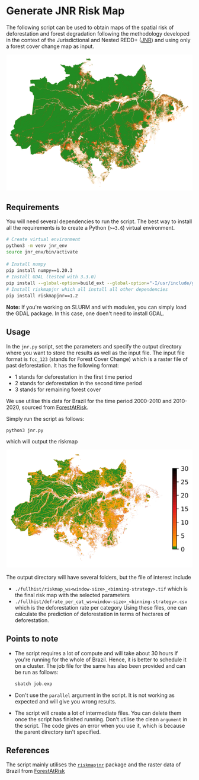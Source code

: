 # Generate JNR Risk Map

The following script can be used to obtain maps of the spatial risk of deforestation and forest degradation following the methodology developed in the context of the Jurisdictional and Nested REDD+ ([JNR](https://verra.org/project/jurisdictional-and-nested-redd-framework/)) and using only a forest cover change map as input.

![image info](./assets/fcc123.png)

## Requirements

You will need several dependencies to run the script. The best way to install all the requirements is to create a Python (`>=3.6`) virtual environment.

```bash
# Create virtual environment
python3 -m venv jnr_env
source jnr_env/bin/activate

# Install numpy
pip install numpy==1.20.3
# Install GDAL (tested with 3.3.0)
pip install --global-option=build_ext --global-option="-I/usr/include/gdal" gdal==$(gdal-config --version)
# Install riskmapjnr which all install all other dependencies
pip install riskmapjnr==1.2
```

**Note:** If you're working on SLURM and with modules, you can simply load the GDAL package. In this case, one doen't need to install GDAL.

## Usage

In the `jnr.py` script, set the parameters and specify the output directory where you want to store the results as well as the input file. The input file format is `fcc_123` (stands for Forest Cover Change) which is a raster file of past deforestation. It has the following format:
- 1 stands for deforestation in the first time period
- 2 stands for deforestation in the second time period
- 3 stands for remaining forest cover

We use utilise this data for Brazil for the time period 2000-2010 and 2010-2020, sourced from [ForestAtRisk](https://forestatrisk.cirad.fr/rasters.html).

Simply run the script as follows:

```bash
python3 jnr.py
```

which will output the riskmap

![image info](./assets/riskmap.png)

The output directory will have several folders, but the file of interest include 
- `./fullhist/riskmap_ws<window-size>_<binning-strategy>.tif` which is the final risk map with the selected parameters
-  `./fullhist/defrate_per_cat_ws<window-size>_<binning-strategy>.csv` which is the deforestation rate per category
Using these files, one can calculate the prediction of deforestation in terms of hectares of deforestation.

## Points to note

- The script requires a lot of compute and will take about 30 hours if you're running for the whole of Brazil. Hence, it is better to schedule it on a cluster. The job file for the same has also been provided and can be run as follows:

  ```bash
  sbatch job.exp
  ```
- Don't use the `parallel` argument in the script. It is not working as expected and will give you wrong results.
- The script will create a lot of intermediate files. You can delete them once the script has finished running. Don't utilise the clean `argument` in the script. The code gives an error when you use it, which is because the parent directory isn't specified.

## References

The script mainly utilises the [`riskmapjnr`](https://github.com/ghislainv/riskmapjnr) package and the raster data of Brazil from [ForestAtRisk](https://forestatrisk.cirad.fr/rasters.html) 
